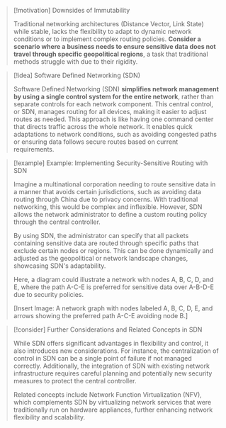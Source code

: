 > [!motivation] Downsides of Immutability
> 
> Traditional networking architectures (Distance Vector, Link State) while stable, lacks the flexibility to adapt to dynamic network conditions or to implement complex routing policies. **Consider a scenario where a business needs to ensure sensitive data does not travel through specific geopolitical regions**, a task that traditional methods struggle with due to their rigidity.

> [!idea] Software Defined Networking (SDN)
> 
> Software Defined Networking (SDN) **simplifies network management by using a single control system for the entire network**, rather than separate controls for each network component. This central control, or SDN, manages routing for all devices, making it easier to adjust routes as needed. This approach is like having one command center that directs traffic across the whole network. It enables quick adaptations to network conditions, such as avoiding congested paths or ensuring data follows secure routes based on current requirements.

> [!example] Example: Implementing Security-Sensitive Routing with SDN
> 
> Imagine a multinational corporation needing to route sensitive data in a manner that avoids certain jurisdictions, such as avoiding data routing through China due to privacy concerns. With traditional networking, this would be complex and inflexible. However, SDN allows the network administrator to define a custom routing policy through the central controller. 
> 
> By using SDN, the administrator can specify that all packets containing sensitive data are routed through specific paths that exclude certain nodes or regions. This can be done dynamically and adjusted as the geopolitical or network landscape changes, showcasing SDN's adaptability.
> 
> Here, a diagram could illustrate a network with nodes A, B, C, D, and E, where the path A-C-E is preferred for sensitive data over A-B-D-E due to security policies.
> 
> [Insert Image: A network graph with nodes labeled A, B, C, D, E, and arrows showing the preferred path A-C-E avoiding node B.]

> [!consider] Further Considerations and Related Concepts in SDN
> 
> While SDN offers significant advantages in flexibility and control, it also introduces new considerations. For instance, the centralization of control in SDN can be a single point of failure if not managed correctly. Additionally, the integration of SDN with existing network infrastructure requires careful planning and potentially new security measures to protect the central controller. 
> 
> Related concepts include Network Function Virtualization (NFV), which complements SDN by virtualizing network services that were traditionally run on hardware appliances, further enhancing network flexibility and scalability.